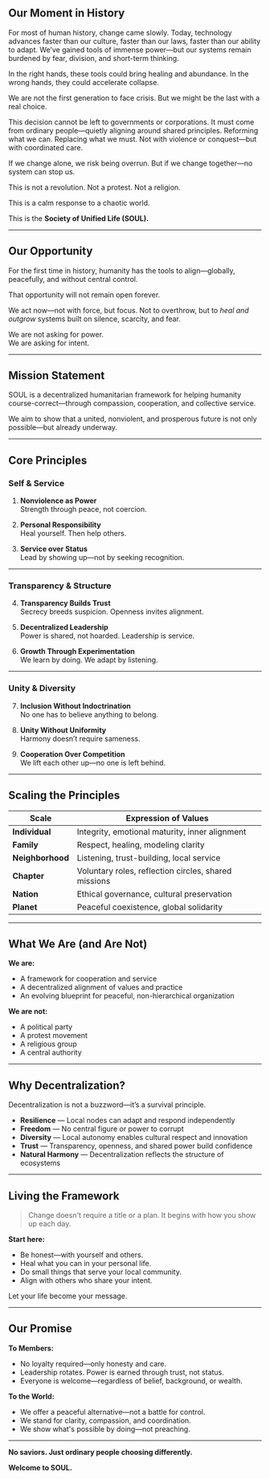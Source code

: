 
## Our Moment in History

For most of human history, change came slowly. Today, technology advances faster than our culture, faster than our laws, faster than our ability to adapt. We’ve gained tools of immense power—but our systems remain burdened by fear, division, and short-term thinking.

In the right hands, these tools could bring healing and abundance. In the wrong hands, they could accelerate collapse.

We are not the first generation to face crisis. But we might be the last with a real choice.

This decision cannot be left to governments or corporations. It must come from ordinary people—quietly aligning around shared principles. Reforming what we can. Replacing what we must. Not with violence or conquest—but with coordinated care.

If we change alone, we risk being overrun. But if we change together—no system can stop us.

This is not a revolution. Not a protest. Not a religion.

This is a calm response to a chaotic world.

This is the **Society of Unified Life (SOUL).**

---

## Our Opportunity

For the first time in history, humanity has the tools to align—globally, peacefully, and without central control.

That opportunity will not remain open forever.

We act now—not with force, but focus. Not to overthrow, but to *heal and outgrow* systems built on silence, scarcity, and fear.

We are not asking for power.  
We are asking for intent.

---

## Mission Statement

SOUL is a decentralized humanitarian framework for helping humanity course-correct—through compassion, cooperation, and collective service.

We aim to show that a united, nonviolent, and prosperous future is not only possible—but already underway.

---

## Core Principles

### Self & Service

1. **Nonviolence as Power**  
   Strength through peace, not coercion.

2. **Personal Responsibility**  
   Heal yourself. Then help others.

3. **Service over Status**  
   Lead by showing up—not by seeking recognition.

---

### Transparency & Structure

4. **Transparency Builds Trust**  
   Secrecy breeds suspicion. Openness invites alignment.

5. **Decentralized Leadership**  
   Power is shared, not hoarded. Leadership is service.

6. **Growth Through Experimentation**  
   We learn by doing. We adapt by listening.

---

### Unity & Diversity

7. **Inclusion Without Indoctrination**  
   No one has to believe anything to belong.

8. **Unity Without Uniformity**  
   Harmony doesn’t require sameness.

9. **Cooperation Over Competition**  
   We lift each other up—no one is left behind.

---

## Scaling the Principles

| Scale            | Expression of Values                                 |
| ---------------- | ---------------------------------------------------- |
| **Individual**   | Integrity, emotional maturity, inner alignment       |
| **Family**       | Respect, healing, modeling clarity                   |
| **Neighborhood** | Listening, trust-building, local service             |
| **Chapter**      | Voluntary roles, reflection circles, shared missions |
| **Nation**       | Ethical governance, cultural preservation            |
| **Planet**       | Peaceful coexistence, global solidarity              |

---

## What We Are (and Are Not)

**We are:**

- A framework for cooperation and service  
- A decentralized alignment of values and practice  
- An evolving blueprint for peaceful, non-hierarchical organization  

**We are not:**

- A political party  
- A protest movement  
- A religious group  
- A central authority  

---

## Why Decentralization?

Decentralization is not a buzzword—it’s a survival principle.

- **Resilience** — Local nodes can adapt and respond independently  
- **Freedom** — No central figure or power to corrupt  
- **Diversity** — Local autonomy enables cultural respect and innovation  
- **Trust** — Transparency, openness, and shared power build confidence  
- **Natural Harmony** — Decentralization reflects the structure of ecosystems  

---

## Living the Framework

> Change doesn't require a title or a plan. It begins with how you show up each day.

**Start here:**

- Be honest—with yourself and others.  
- Heal what you can in your personal life.  
- Do small things that serve your local community.  
- Align with others who share your intent.  

Let your life become your message.

---

## Our Promise

**To Members:**

- No loyalty required—only honesty and care.  
- Leadership rotates. Power is earned through trust, not status.  
- Everyone is welcome—regardless of belief, background, or wealth.  

**To the World:**

- We offer a peaceful alternative—not a battle for control.  
- We stand for clarity, compassion, and coordination.  
- We show what's possible by doing—not preaching.  

---

**No saviors. Just ordinary people choosing differently.**

**Welcome to SOUL.**
